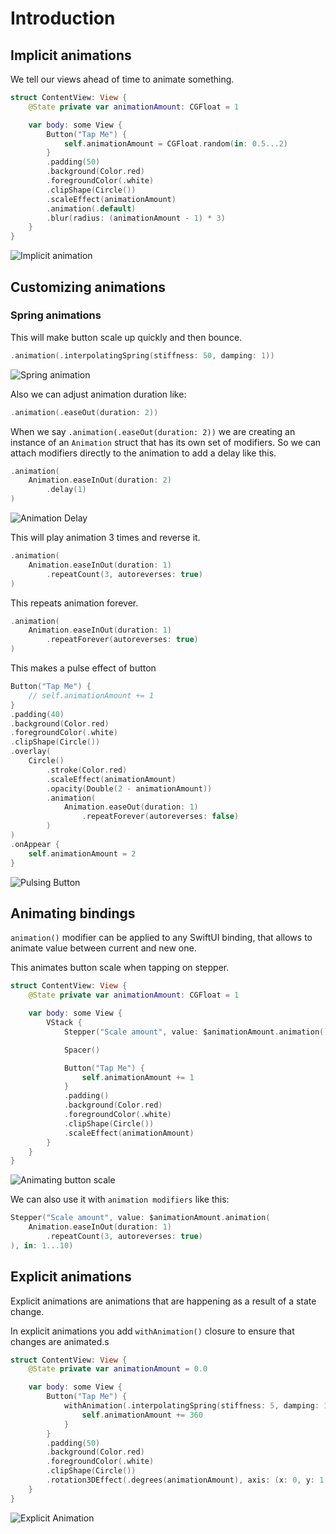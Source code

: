 # Introduction

## Implicit animations

We tell our views ahead of time to animate something.

```swift
struct ContentView: View {
    @State private var animationAmount: CGFloat = 1

    var body: some View {
        Button("Tap Me") {
            self.animationAmount = CGFloat.random(in: 0.5...2)
        }
        .padding(50)
        .background(Color.red)
        .foregroundColor(.white)
        .clipShape(Circle())
        .scaleEffect(animationAmount)
        .animation(.default)
        .blur(radius: (animationAmount - 1) * 3)
    }
}
```

![Implicit animation](https://media.giphy.com/media/fqhlnAApoMr5Kd56jm/giphy.gif)

## Customizing animations

### Spring animations

This will make button scale up quickly and then bounce.

```swift
.animation(.interpolatingSpring(stiffness: 50, damping: 1))
```

![Spring animation](https://media.giphy.com/media/JQ4X1D9cOCjkXMvFzy/giphy.gif)

Also we can adjust animation duration like:

```swift
.animation(.easeOut(duration: 2))
```

When we say `.animation(.easeOut(duration: 2))` we are creating an instance of an `Animation` struct that has its own set of modifiers. So we can attach modifiers directly to the animation to add a delay like this.

```swift
.animation(
    Animation.easeInOut(duration: 2)
        .delay(1)
)
```

![Animation Delay](https://media.giphy.com/media/iJDDzX06luFiOPLfMA/giphy.gif)

This will play animation 3 times and reverse it.

```swift
.animation(
    Animation.easeInOut(duration: 1)
        .repeatCount(3, autoreverses: true)
)
```

This repeats animation forever.

```swift
.animation(
    Animation.easeInOut(duration: 1)
        .repeatForever(autoreverses: true)
)
```

This makes a pulse effect of button

```swift
Button("Tap Me") {
    // self.animationAmount += 1
}
.padding(40)
.background(Color.red)
.foregroundColor(.white)
.clipShape(Circle())
.overlay(
    Circle()
        .stroke(Color.red)
        .scaleEffect(animationAmount)
        .opacity(Double(2 - animationAmount))
        .animation(
            Animation.easeOut(duration: 1)
                .repeatForever(autoreverses: false)
        )
)
.onAppear {
    self.animationAmount = 2
}
```

![Pulsing Button](https://media.giphy.com/media/cmU2FPTevGnyzZl4lS/giphy.gif)

## Animating bindings

`animation()` modifier can be applied to any SwiftUI binding, that allows to animate value between current and new one.

This animates button scale when tapping on stepper.

```swift
struct ContentView: View {
    @State private var animationAmount: CGFloat = 1

    var body: some View {
        VStack {
            Stepper("Scale amount", value: $animationAmount.animation(), in: 1...10)

            Spacer()

            Button("Tap Me") {
                self.animationAmount += 1
            }
            .padding()
            .background(Color.red)
            .foregroundColor(.white)
            .clipShape(Circle())
            .scaleEffect(animationAmount)
        }
    }
}
```

![Animating button scale](https://media.giphy.com/media/StdBSbIFdAVeIKvojy/giphy.gif)

We can also use it with `animation modifiers` like this:

```swift
Stepper("Scale amount", value: $animationAmount.animation(
    Animation.easeInOut(duration: 1)
        .repeatCount(3, autoreverses: true)
), in: 1...10)
```

## Explicit animations

Explicit animations are animations that are happening as a result of a state change.

In explicit animations you add `withAnimation()` closure to ensure that changes are animated.s

```swift
struct ContentView: View {
    @State private var animationAmount = 0.0

    var body: some View {
        Button("Tap Me") {
            withAnimation(.interpolatingSpring(stiffness: 5, damping: 1)) {
                self.animationAmount += 360
            }
        }
        .padding(50)
        .background(Color.red)
        .foregroundColor(.white)
        .clipShape(Circle())
        .rotation3DEffect(.degrees(animationAmount), axis: (x: 0, y: 1, z: 0))
    }
}
```

![Explicit Animation](https://media.giphy.com/media/PmALLrgE88vya98BuS/giphy.gif)
